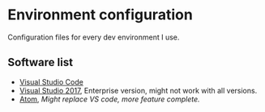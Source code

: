 # Environment configuration
Configuration files for every dev environment I use.

## Software list
* [Visual Studio Code](Visual%20Studio%20Code)
* [Visual Studio 2017](Visual%20Studio%202017), Enterprise version, might not work with all versions.
* [Atom](Atom), _Might replace VS code, more feature complete._
